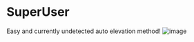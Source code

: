 # SuperUser
Easy and currently undetected auto elevation method!
![image](https://user-images.githubusercontent.com/12180913/137093559-9ec788b5-9bf9-4ff8-8606-c74fa27f587e.png)
